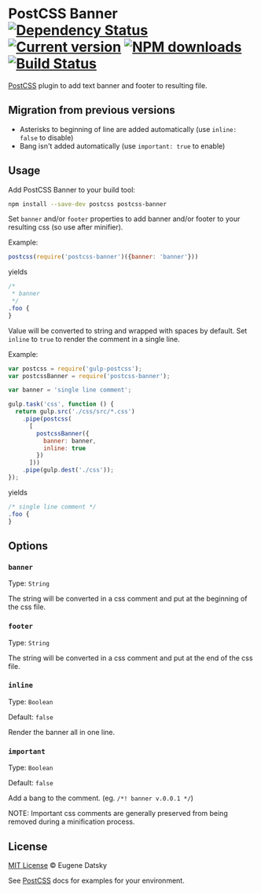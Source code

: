 # PostCSS Banner [![Dependency Status](https://img.shields.io/david/princed/postcss-banner.svg)](https://david-dm.org/princed/postcss-banner) [![Current version](https://img.shields.io/npm/v/postcss-banner.svg?style=flat-square)](https://www.npmjs.com/package/postcss-banner) [![NPM downloads](https://img.shields.io/npm/dt/postcss-banner.svg?style=flat-square)](https://www.npmjs.com/package/postcss-banner) [![Build Status](https://img.shields.io/travis/princed/postcss-banner.svg?style=flat-square)](https://travis-ci.org/princed/postcss-banner)

[PostCSS] plugin to add text banner and footer to resulting file.

[PostCSS]: https://github.com/postcss/postcss

## Migration from previous versions

* Asterisks to beginning of line are added automatically (use `inline: false` to disable)
* Bang isn't added automatically (use `important: true` to enable)    

## Usage

Add PostCSS Banner to your build tool:

```sh
npm install --save-dev postcss postcss-banner
```

Set `banner` and/or `footer` properties to add banner and/or footer to your
resulting css (so use after minifier).

Example:

```js
postcss(require('postcss-banner')({banner: 'banner'}))
```

yields

```css
/*
 * banner
 */
.foo {
}
```

Value will be converted to string and wrapped with spaces by default.
Set `inline` to `true` to render the comment in a single line.

Example:

```js
var postcss = require('gulp-postcss');
var postcssBanner = require('postcss-banner');

var banner = 'single line comment';

gulp.task('css', function () {
  return gulp.src('./css/src/*.css')
    .pipe(postcss(
      [
        postcssBanner({
          banner: banner,
          inline: true
        })
      ]))
    .pipe(gulp.dest('./css'));
});
```

yields

```css
/* single line comment */
.foo {
}
```

## Options

### `banner`

Type: `String`

The string will be converted in a css comment and put at the
beginning of the css file.

### `footer`

Type: `String`

The string will be converted in a css comment and put at the
end of the css file.

### `inline`

Type: `Boolean`

Default: `false`

Render the banner all in one line.

### `important`

Type: `Boolean`

Default: `false`

Add a bang to the comment. (eg. `/*! banner v.0.0.1 */`)

NOTE: Important css comments are generally preserved from being removed
during a minification process.

## License

[MIT License](https://github.com/princed/postcss-banner/blob/master/LICENSE)
© Eugene Datsky

See [PostCSS](http://postcss.org/) docs for examples for your environment.
